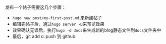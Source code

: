 
发布一个帖子需要这几个步骤：

- `hugo new post/my-first-post.md` 来新建帖子
- 编辑完帖子后，通过`hugo server -D`来预览效果
- 效果确认无误后，执行`hugo -d docs`来生成新的blog静态文件到`docs`文件夹中
- 最后，git add ci push 到 github
